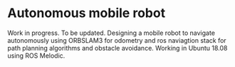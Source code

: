 # Autonomous mobile robot
Work in progress. To be updated. Designing a mobile robot to navigate autonomously using ORBSLAM3 for odometry and ros naviagtion stack for path planning algorithms and obstacle avoidance. Working in Ubuntu 18.08 using ROS Melodic.
